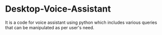 # Desktop-Voice-Assistant
It is a code for voice assistant using python which includes various queries that can be manipulated as per user's need.
